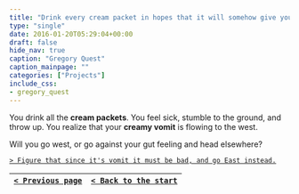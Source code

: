 ```yaml
---
title: "Drink every cream packet in hopes that it will somehow give you some sense of direction or divine inspiration."
type: "single"
date: 2016-01-20T05:29:04+00:00
draft: false
hide_nav: true
caption: "Gregory Quest"
caption_mainpage: ""
categories: ["Projects"]
include_css:
- gregory_quest
---
```


You drink all the **cream packets**. You feel sick, stumble to the ground, and throw up. You realize that your **creamy vomit** is flowing to the west.

Will you go west, or go against your gut feeling and head elsewhere?

[``> Figure that since it's vomit it must be bad, and go East instead.``](../10)

|[``< Previous page``](../8)|[``< Back to the start``](../)|
|---|---|